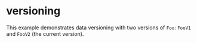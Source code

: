# versioning
This example demonstrates data versioning with two versions of `Foo`: `FooV1` 
and `FooV2` (the current version).